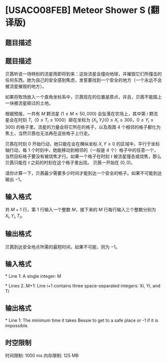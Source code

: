 # [USACO08FEB] Meteor Shower S (翻译版)

## 题目描述

## 题目描述
贝茜听说一场特别的流星雨即将到来：这些流星会撞向地球，并摧毁它们所撞击的任何东西。她为自己的安全感到焦虑，发誓要找到一个安全的地方（一个永远不会被流星摧毁的地方）。

如果将牧场放入一个直角坐标系中，贝茜现在的位置是原点，并且，贝茜不能踏上一块被流星砸过的土地。

根据预报，一共有 $M$ 颗流星 $(1\leq M\leq 50,000)$ 会坠落在农场上，其中第 $i$ 颗流星会在时刻 $T_i$（$0 \leq T _ i \leq 1000$）砸在坐标为 $(X_i,Y_i)(0\leq X_i\leq 300$，$0\leq Y_i\leq 300)$ 的格子里。流星的力量会将它所在的格子，以及周围 $4$ 个相邻的格子都化为焦土，当然贝茜也无法再在这些格子上行走。

贝茜在时刻 $0$ 开始行动，她只能在会在横纵坐标 $X,Y\ge 0$ 的区域中，平行于坐标轴行动，每 $1$ 个时刻中，她能移动到相邻的（一般是 $4$ 个）格子中的任意一个，当然目标格子要没有被烧焦才行。如果一个格子在时刻 $t$ 被流星撞击或烧焦，那么贝茜只能在 $t$ 之前的时刻在这个格子里出现。 贝茜一开始在 $(0,0)$。

请你计算一下，贝茜最少需要多少时间才能到达一个安全的格子。如果不可能到达输出 $−1$。
## 输入格式
共 $M+1$ 行，第 $1$ 行输入一个整数 $M$，接下来的 $M$ 行每行输入三个整数分别为 $X_i, Y_i, T_i$。
## 输出格式
贝茜到达安全地点所需的最短时间，如果不可能，则为 $-1$。

## 输入格式

\* Line 1: A single integer: M

\* Lines 2..M+1: Line i+1 contains three space-separated integers: Xi, Yi, and Ti


## 输出格式

\* Line 1: The minimum time it takes Bessie to get to a safe place or -1 if it is impossible.


## 时空限制

时间限制: 1000 ms
内存限制: 125 MB
